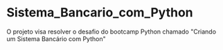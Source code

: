 # Sistema_Bancario_com_Python
O projeto visa resolver o desafio do bootcamp Python chamado "Criando um Sistema Bancário com Python"

